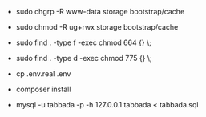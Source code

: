 - sudo chgrp -R www-data storage bootstrap/cache
- sudo chmod -R ug+rwx storage bootstrap/cache

- sudo find . -type f -exec chmod 664 {} \\;
- sudo find . -type d -exec chmod 775 {} \\;

- cp .env.real .env
- composer install

- mysql -u tabbada -p -h 127.0.0.1 tabbada < tabbada.sql

